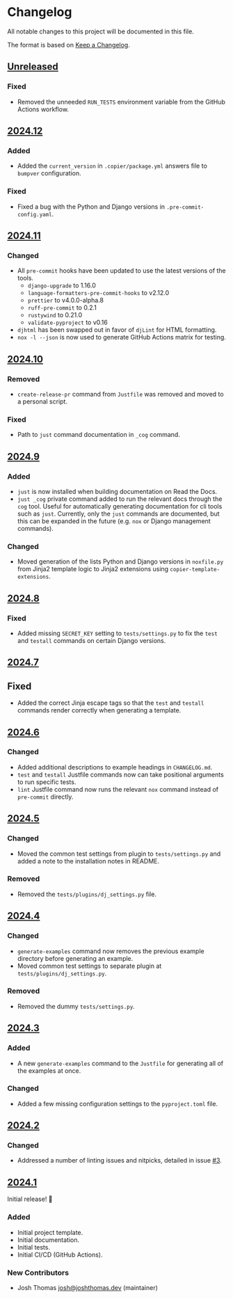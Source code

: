 # Changelog

All notable changes to this project will be documented in this file.

The format is based on [Keep a Changelog](https://keepachangelog.com/en/1.0.0/).

<!--
## [${version}]
### Added - for new features
### Changed - for changes in existing functionality
### Deprecated - for soon-to-be removed features
### Removed - for now removed features
### Fixed - for any bug fixes
### Security - in case of vulnerabilities
[${version}]: https://github.com/westerveltco/django-twc-package/releases/tag/v${version}
-->

## [Unreleased]

### Fixed

- Removed the unneeded `RUN_TESTS` environment variable from the GitHub Actions workflow.

## [2024.12]

### Added

- Added the `current_version` in `.copier/package.yml` answers file to `bumpver` configuration.

### Fixed

- Fixed a bug with the Python and Django versions in `.pre-commit-config.yaml`.

## [2024.11]

### Changed

- All `pre-commit` hooks have been updated to use the latest versions of the tools.
    - `django-upgrade` to 1.16.0
    - `language-formatters-pre-commit-hooks` to v2.12.0
    - `prettier` to v4.0.0-alpha.8
    - `ruff-pre-commit` to 0.2.1
    - `rustywind` to 0.21.0
    - `validate-pyproject` to v0.16
- `djhtml` has been swapped out in favor of `djLint` for HTML formatting.
- `nox -l --json` is now used to generate GitHub Actions matrix for testing.

## [2024.10]

### Removed

- `create-release-pr` command from `Justfile` was removed and moved to a personal script.

### Fixed

- Path to `just` command documentation in `_cog` command.

## [2024.9]

### Added

- `just` is now installed when building documentation on Read the Docs.
- `just _cog` private command added to run the relevant docs through the `cog` tool. Useful for automatically generating documentation for cli tools such as `just`. Currently, only the `just` commands are documented, but this can be expanded in the future (e.g. `nox` or Django management commands).

### Changed

- Moved generation of the lists Python and Django versions in `noxfile.py` from Jinja2 template logic to Jinja2 extensions using `copier-template-extensions`.

## [2024.8]

### Fixed

- Added missing `SECRET_KEY` setting to `tests/settings.py` to fix the `test` and `testall` commands on certain Django versions.

## [2024.7]

## Fixed

- Added the correct Jinja escape tags so that the `test` and `testall` commands render correctly when generating a template.

## [2024.6]

### Changed

- Added additional descriptions to example headings in `CHANGELOG.md`.
- `test` and `testall` Justfile commands now can take positional arguments to run specific tests.
- `lint` Justfile command now runs the relevant `nox` command instead of `pre-commit` directly.

## [2024.5]

### Changed

- Moved the common test settings from plugin to `tests/settings.py` and added a note to the installation notes in README.

### Removed

- Removed the `tests/plugins/dj_settings.py` file.

## [2024.4]

### Changed

- `generate-examples` command now removes the previous example directory before generating an example.
- Moved common test settings to separate plugin at `tests/plugins/dj_settings.py`.

### Removed

- Removed the dummy `tests/settings.py`.

## [2024.3]

### Added

- A new `generate-examples` command to the `Justfile` for generating all of the examples at once.

### Changed

- Added a few missing configuration settings to the `pyproject.toml` file.

## [2024.2]

### Changed

- Addressed a number of linting issues and nitpicks, detailed in issue [#3](https://github.com/westerveltco/django-twc-package/issues/3).

## [2024.1]

Initial release! 🎉

### Added

- Initial project template.
- Initial documentation.
- Initial tests.
- Initial CI/CD (GitHub Actions).

### New Contributors

- Josh Thomas <josh@joshthomas.dev> (maintainer)

[unreleased]: https://github.com/westerveltco/django-twc-package/compare/v2024.12...HEAD
[2024.1]: https://github.com/westerveltco/django-twc-package/releases/tag/v2024.1
[2024.2]: https://github.com/westerveltco/django-twc-package/releases/tag/v2024.2
[2024.3]: https://github.com/westerveltco/django-twc-package/releases/tag/v2024.3
[2024.4]: https://github.com/westerveltco/django-twc-package/releases/tag/v2024.4
[2024.5]: https://github.com/westerveltco/django-twc-package/releases/tag/v2024.5
[2024.6]: https://github.com/westerveltco/django-twc-package/releases/tag/v2024.6
[2024.7]: https://github.com/westerveltco/django-twc-package/releases/tag/v2024.7
[2024.8]: https://github.com/westerveltco/django-twc-package/releases/tag/v2024.8
[2024.9]: https://github.com/westerveltco/django-twc-package/releases/tag/v2024.9
[2024.10]: https://github.com/westerveltco/django-twc-package/releases/tag/v2024.10

[2024.11]: https://github.com/westerveltco/django-twc-package/releases/tag/v2024.11

[2024.12]: https://github.com/westerveltco/django-twc-package/releases/tag/v2024.12
